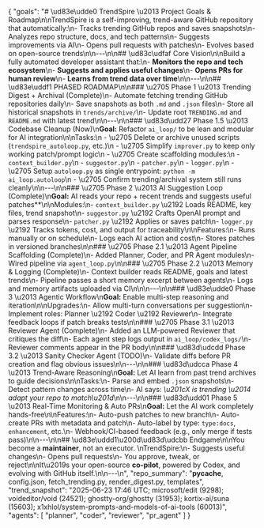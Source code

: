 {
  "goals": "# \ud83e\udde0 TrendSpire \u2013 Project Goals & Roadmap\n\nTrendSpire is a self-improving, trend-aware GitHub repository that automatically:\n- Tracks trending GitHub repos and saves snapshots\n- Analyzes repo structure, docs, and tech patterns\n- Suggests improvements via AI\n- Opens pull requests with patches\n- Evolves based on open-source trends\n\n---\n\n## \ud83c\udfaf Core Vision\n\nBuild a fully automated developer assistant that:\n- **Monitors the repo and tech ecosystem**\n- **Suggests and applies useful changes**\n- **Opens PRs for human review**\n- **Learns from trend data over time**\n\n---\n\n## \ud83e\uddf1 PHASED ROADMAP\n\n### \u2705 Phase 1 \u2013 Trending Digest + Archival (Complete)\n- Automate fetching trending GitHub repositories daily\n- Save snapshots as both `.md` and `.json` files\n- Store all historical snapshots in `trends/archive/`\n- Update root `TRENDING.md` and `README.md` with latest trend\n\n---\n\n### \ud83d\udd27 Phase 1.5 \u2013 Codebase Cleanup (Now)\n**Goal:** Refactor `ai_loop/` to be lean and modular for AI integration\n\nTasks:\n - \u2705 Delete or archive unused scripts (`trendspire_autoloop.py`, etc.)\n - \u2705 Simplify `improver.py` to keep only working patch/prompt logic\n - \u2705 Create scaffolding modules:\n  - `context_builder.py`\n  - `suggestor.py`\n  - `patcher.py`\n  - `logger.py`\n - \u2705 Setup `autoloop.py` as single entrypoint: `python -m ai_loop.autoloop`\n - \u2705 Confirm trending/archival system still runs cleanly\n\n---\n\n### \u2705 Phase 2 \u2013 AI Suggestion Loop (Complete)\n**Goal:** AI reads your repo + recent trends and suggests useful patches**\n\nModules:\n- `context_builder.py` \u2192 Loads README, key files, trend snapshot\n- `suggestor.py` \u2192 Crafts OpenAI prompt and parses response\n- `patcher.py` \u2192 Applies or saves patch\n- `logger.py` \u2192 Tracks tokens, cost, and output for traceability\n\nFeatures:\n- Runs manually or on schedule\n- Logs each AI action and cost\n- Stores patches in versioned branches\n\n### \u2705 Phase 2.1 \u2013 Agent Pipeline Scaffolding (Complete)\n- Added Planner, Coder, and PR Agent modules\n- Wired pipeline via `agent_loop.py`\n\n### \u2705 Phase 2.2 \u2013 Memory & Logging (Complete)\n- Context builder reads README, goals and latest trends\n- Pipeline passes a short memory excerpt between agents\n- Logs and memory artifacts uploaded via CI\n\n\n---\n\n### \ud83e\udde0 Phase 3 \u2013 Agentic Workflow\n**Goal:** Enable multi-step reasoning and iteration\n\nUpgrades:\n- Allow multi-turn conversations per suggestion\n- Implement roles: Planner \u2192 Coder \u2192 Reviewer\n- Integrate feedback loops if patch breaks tests\n\n### \u2705 Phase 3.1 \u2013 Reviewer Agent (Complete)\n- Added an LLM-powered Reviewer that critiques the diff\n- Each agent step logs output in `ai_loop/codex_logs/`\n- Reviewer comments appear in the PR body\n\n### \ud83d\udcdd Phase 3.2 \u2013 Sanity Checker Agent (TODO)\n- Validate diffs before PR creation and flag obvious issues\n\n---\n\n### \ud83d\udcca Phase 4 \u2013 Trend-Aware Reasoning\n**Goal:** Let AI learn from past trend archives to guide decisions\n\nTasks:\n- Parse and embed `.json` snapshots\n- Detect pattern changes across time\n- AI says: _\u201cX is trending \u2014 adapt your repo to match\u201d_\n\n---\n\n### \ud83d\udd01 Phase 5 \u2013 Real-Time Monitoring & Auto PRs\n**Goal:** Let the AI work completely hands-free\n\nFeatures:\n- Auto-push patches to new branch\n- Auto-create PRs with metadata and patch\n- Auto-label by type: `type:docs`, `enhancement`, etc.\n- Webhook/CI-based feedback (e.g., only merge if tests pass)\n\n---\n\n## \ud83e\uddd1\u200d\ud83d\udcbb Endgame\n\nYou become a **maintainer**, not an executor.  \nTrendSpire:\n- Suggests useful changes\n- Opens pull requests\n- You approve, tweak, or reject\n\nIt\u2019s your open-source **co-pilot**, powered by Codex, and evolving with GitHub itself.\n\n---\n",
  "repo_summary": "__pycache__, config.json, fetch_trending.py, render_digest.py, templates",
  "trend_snapshot": "2025-06-23 17:46 UTC; microsoft/edit (9298); voideditor/void (24521); ghostty-org/ghostty (31953); kortix-ai/suna (15603); x1xhlol/system-prompts-and-models-of-ai-tools (60013)",
  "agents": [
    "planner",
    "coder",
    "reviewer",
    "pr_agent"
  ]
}